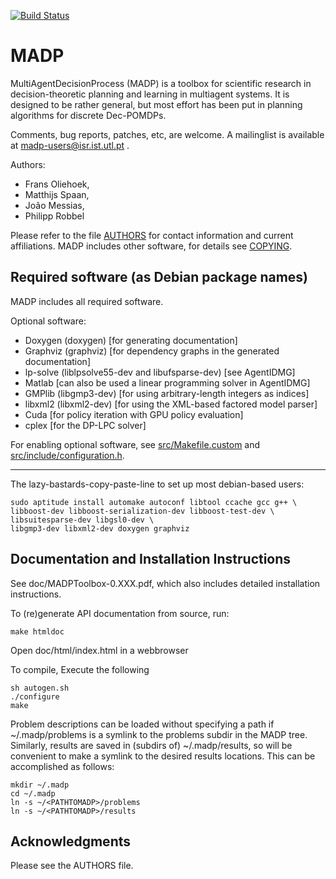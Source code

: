[![Build Status](https://travis-ci.org/MADPToolbox/MADP.svg?branch=master)](https://travis-ci.org/MADPToolbox/MADP)

MADP
====

MultiAgentDecisionProcess (MADP) is a toolbox for scientific research
in decision-theoretic planning and learning in multiagent systems.  It
is designed to be rather general, but most effort has been put in
planning algorithms for discrete Dec-POMDPs.

Comments, bug reports, patches, etc, are welcome. A mailinglist is
available at madp-users@isr.ist.utl.pt .

Authors:
* Frans Oliehoek,
* Matthijs Spaan,
* João Messias,
* Philipp Robbel

Please refer to the file [AUTHORS](AUTHORS) for contact information and current 
affiliations. MADP includes other software, for details see [COPYING](COPYING).


Required software (as Debian package names)
-------------------------------------------

MADP includes all required software.

Optional software:

* Doxygen (doxygen) [for generating documentation]
* Graphviz (graphviz) [for dependency graphs in the generated documentation]
* lp-solve (liblpsolve55-dev and libufsparse-dev) [see AgentIDMG]
* Matlab [can also be used a linear programming solver in AgentIDMG]
* GMPlib (libgmp3-dev) [for using arbitrary-length integers as indices] 
* libxml2 (libxml2-dev) [for using the XML-based factored model parser]
* Cuda [for policy iteration with GPU policy evaluation]
* cplex [for the DP-LPC solver]

For enabling optional software, see [src/Makefile.custom](src/Makefile.custom) and
[src/include/configuration.h](src/include/configuration.h).

---
The lazy-bastards-copy-paste-line to set up most debian-based users:
```
sudo aptitude install automake autoconf libtool ccache gcc g++ \
libboost-dev libboost-serialization-dev libboost-test-dev \
libsuitesparse-dev libgsl0-dev \
libgmp3-dev libxml2-dev doxygen graphviz 
```

Documentation and Installation Instructions
-------------------------------------------

See doc/MADPToolbox-0.XXX.pdf, which also includes detailed 
installation instructions.

To (re)generate API documentation from source, run:
```
make htmldoc
```
Open doc/html/index.html in a webbrowser

To compile, Execute the following
```
sh autogen.sh
./configure
make
```

Problem descriptions can be loaded without specifying a path if
~/.madp/problems is a symlink to the problems subdir in the MADP tree.
Similarly, results are saved in (subdirs of) ~/.madp/results, so will
be convenient to make a symlink to the desired results locations.
This can be accomplished as follows:
```
mkdir ~/.madp
cd ~/.madp
ln -s ~/<PATHTOMADP>/problems
ln -s ~/<PATHTOMADP>/results
```

Acknowledgments
---------------

Please see the AUTHORS file.
